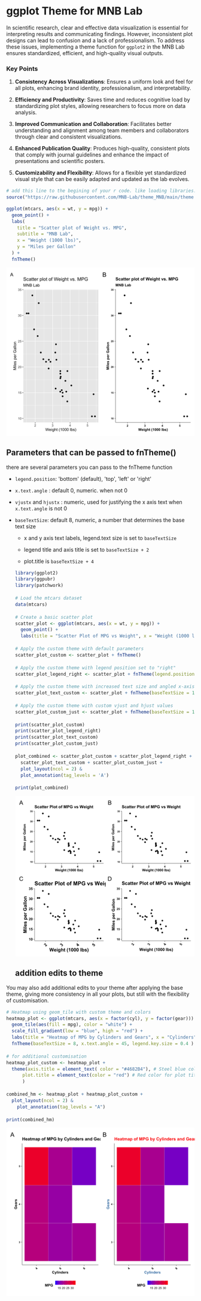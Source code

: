 # ggplot Theme for MNB Lab

In scientific research, clear and effective data visualization is essential for interpreting results and communicating findings. However, inconsistent plot designs can lead to confusion and a lack of professionalism. To address these issues, implementing a theme function for `ggplot2` in the MNB Lab ensures standardized, efficient, and high-quality visual outputs.

### Key Points

1.  **Consistency Across Visualizations**: Ensures a uniform look and feel for all plots, enhancing brand identity, professionalism, and interpretability.

2.  **Efficiency and Productivity**: Saves time and reduces cognitive load by standardizing plot styles, allowing researchers to focus more on data analysis.

3.  **Improved Communication and Collaboration**: Facilitates better understanding and alignment among team members and collaborators through clear and consistent visualizations.

4.  **Enhanced Publication Quality**: Produces high-quality, consistent plots that comply with journal guidelines and enhance the impact of presentations and scientific posters.

5.  **Customizability and Flexibility**: Allows for a flexible yet standardized visual style that can be easily adapted and updated as the lab evolves.

``` r
# add this line to the begining of your r code. like loading libraries.
source("https://raw.githubusercontent.com/MNB-Lab/theme_MNB/main/theme.R")
```

``` r
ggplot(mtcars, aes(x = wt, y = mpg)) +
  geom_point() +
  labs(
    title = "Scatter plot of Weight vs. MPG",
    subtitle = "MNB Lab",
    x = "Weight (1000 lbs)",
    y = "Miles per Gallon"
  ) +
  fnTheme()
```

[![**A:** plot before applying the them **B:** after applying the theme fnTheme()](plots/mtcars_scatter.png)](plots/mtcars_scatter.png)

## Parameters that can be passed to fnTheme()

there are several parameters you can pass to the fnTheme function

-   `legend.position`: 'bottom' (default), 'top', 'left' or 'right'

-   `x.text.angle` : default 0, numeric. when not 0

-   `vjustx` and `hjustx` : numeric, used for justifying the x axis text when `x.text.angle` is not 0

-   `baseTextSize`: default 8, numeric, a number that determines the base text size

    -   x and y axis text labels, legend.text size is set to `baseTextSize`

    -   legend title and axis title is set to `baseTextSize + 2`

    -   plot.title is `baseTextSize + 4`

    ``` r
    library(ggplot2)
    library(ggpubr)
    library(patchwork)

    # Load the mtcars dataset
    data(mtcars)

    # Create a basic scatter plot
    scatter_plot <- ggplot(mtcars, aes(x = wt, y = mpg)) +
      geom_point() +
      labs(title = "Scatter Plot of MPG vs Weight", x = "Weight (1000 lbs)", y = "Miles per Gallon") 

    # Apply the custom theme with default parameters
    scatter_plot_custom <- scatter_plot + fnTheme()

    # Apply the custom theme with legend position set to "right"
    scatter_plot_legend_right <- scatter_plot + fnTheme(legend.position = "right")

    # Apply the custom theme with increased text size and angled x-axis text
    scatter_plot_text_custom <- scatter_plot + fnTheme(baseTextSize = 12, x.text.angle = 45)

    # Apply the custom theme with custom vjust and hjust values
    scatter_plot_custom_just <- scatter_plot + fnTheme(baseTextSize = 10, x.text.angle = 60, vjustx = 0.5, hjustx = 0.5)

    print(scatter_plot_custom)
    print(scatter_plot_legend_right)
    print(scatter_plot_text_custom)
    print(scatter_plot_custom_just)

    plot_combined <- scatter_plot_custom + scatter_plot_legend_right +
      scatter_plot_text_custom + scatter_plot_custom_just +
      plot_layout(ncol = 2) &
      plot_annotation(tag_levels = 'A')

    print(plot_combined)
    ```

    ![A: Basic plot with theme, B: Legend Position C: baseTextSize & X axis Labels D: justification vjust and hjust for x axis text](plots/mtCars_Parameters.png)

    ## addition edits to theme

You may also add additional edits to your theme after applying the base theme, giving more consistency in all your plots, but still with the flexibility of customisation.

``` r
# Heatmap using geom_tile with custom theme and colors
heatmap_plot <- ggplot(mtcars, aes(x = factor(cyl), y = factor(gear))) +
  geom_tile(aes(fill = mpg), color = "white") +
  scale_fill_gradient(low = "blue", high = "red") +
  labs(title = "Heatmap of MPG by Cylinders and Gears", x = "Cylinders", y = "Gears", fill = "MPG") +
  fnTheme(baseTextSize = 8, x.text.angle = 45, legend.key.size = 0.4 )

# for additional customisation
heatmap_plot_custom <- heatmap_plot + 
  theme(axis.title = element_text( color = "#4682B4"), # Steel blue color for axis titles
      plot.title = element_text(color = "red") # Red color for plot title
      )

combined_hm <- heatmap_plot + heatmap_plot_custom + 
  plot_layout(ncol = 2) &
    plot_annotation(tag_levels = "A")

print(combined_hm)
```

![A: Heatmap with fnTheme B: Heatmap with additional customisation X-axis & Y-axis labels and plot tile colors](plots/mtcars_themeCustomisation.png)
